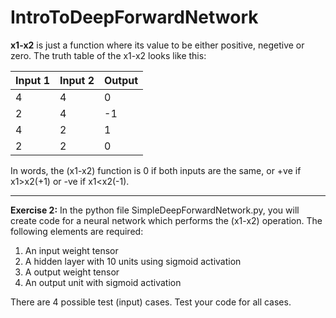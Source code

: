 # IntroToDeepForwardNetwork

**x1-x2** is just a function where its value to be either positive, negetive or zero. The truth table of the x1-x2 looks like this:

| Input 1 | Input 2 | Output |
|---------|---------|--------|
| 4 | 4 | 0|
| 2 | 4 | -1 |
| 4 | 2 | 1 |
| 2 | 2 | 0 |

In words, the (x1-x2) function is 0 if both inputs are the same, or +ve if x1>x2(+1) or -ve if x1<x2(-1). 

****************************
**Exercise 2:** In the python file SimpleDeepForwardNetwork.py, you will create code for a neural network which performs the (x1-x2) operation. The following elements are required:

1. An input weight tensor
2. A hidden layer with 10 units using sigmoid activation
3. A output weight tensor
4. An output unit with sigmoid activation

There are 4 possible test (input) cases. Test your code for all cases.  
